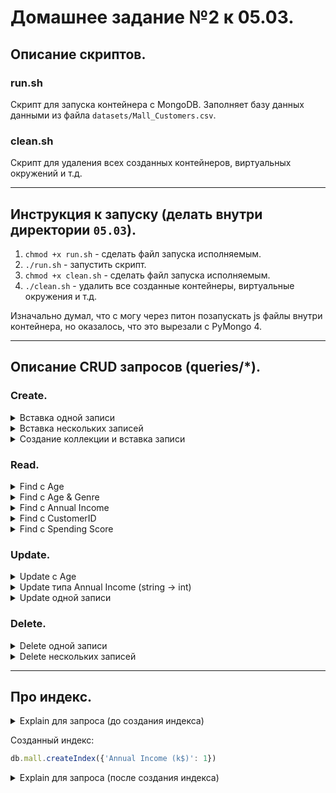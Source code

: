 # Домашнее задание №2 к 05.03. 

## Описание скриптов.
### run.sh
Скрипт для запуска контейнера с MongoDB. Заполняет базу данных данными из файла `datasets/Mall_Customers.csv`.

### clean.sh
Скрипт для удаления всех созданных контейнеров, виртуальных окружений и т.д.

---

## Инструкция к запуску (делать внутри директории `05.03`).
1. `chmod +x run.sh` - сделать файл запуска исполняемым. 
2. `./run.sh` - запустить скрипт.
3. `chmod +x clean.sh` - сделать файл запуска исполняемым. 
4. `./clean.sh` - удалить все созданные контейнеры, виртуальные окружения и т.д.  

Изначально думал, что с могу через питон позапускать js файлы внутри контейнера, но оказалось, что это вырезали с PyMongo 4. 

---

## Описание CRUD запросов (queries/*).
### Create.
<details>
<summary>Вставка одной записи</summary>

```javascript
db.mall.insertOne({
    "CustomerID": 201,
    "Genre": "Female",
    "Age": 25,
    "Annual Income (k$)": 60,
    "Spending Score (1-100)": 50
})
```
</details>
<details>
<summary>Вставка нескольких записей</summary>

```js
db.mall.insertMany([
    {        
        "CustomerID": 202,        
        "Genre": "Male",        
        "Age": 30,        
        "Annual Income (k$)": 80,        
        "Spending Score (1-100)": 70    
    },    
    {        
        "CustomerID": 203,      
        "Genre": "Female",        
        "Age": 35,        
        "Annual Income (k$)": 75,        
        "Spending Score (1-100)": 80    
    },    {        
        "CustomerID": 204,        
        "Genre": "Male",        
        "Age": 40,        
        "Annual Income (k$)": 90,        
        "Spending Score (1-100)": 60    
    }
])
```
</details>
<details>
<summary>Создание коллекции и вставка записи</summary>

```js
db.createCollection("customers")

db.customers.insertOne({
    "CustomerID": 1,
    "Name": "John Smith",
    "Email": "john.smith@example.com",
    "Phone": "123-456-7890"
})
```
</details>

### Read.
<details>
<summary>Find с Age</summary>

```javascript
db.mall.find({ Age: { $gte: "25" } })
```
</details>
<details>
<summary>Find с Age & Genre</summary>

```javascript
db.mall.find({ Genre: "Male", Age: { $lte: "30" } })
```
</details>
<details>
<summary>Find с Annual Income</summary>

```javascript
db.mall.find({ "Annual Income (k$)": { $lte: "50" } })
```
</details>
<details>
<summary>Find с CustomerID</summary>

```javascript
db.mall.findOne({ CustomerID: "0010" })
```
</details>
<details>
<summary>Find с Spending Score</summary>

```javascript
db.mall.find({ "Spending Score (1-100)": { $gt: "75" } })
```
</details>

### Update.
<details>
<summary>Update с Age</summary>

```javascript
db.mall.updateOne({ CustomerID: "0010" }, { $set: { Age: "35" } })
```
</details>
<details>
<summary>Update типа Annual Income (string -> int)</summary>

```javascript
db.mall.updateMany({}, [{ $set: { "Annual Income (k$)": { $toInt: "$Annual Income (k$)" } } }])
```
</details>
<details>
<summary>Update одной записи</summary>

```javascript
db.mall.updateMany({ Age: { $lt: "30" } }, { $set: { "Annual Income (k$)": 40 } })

```
</details>

### Delete.
<details>
<summary>Delete одной записи</summary>

```javascript
db.mall.deleteOne({ "CustomerID": "0035" })
```
</details>
<details>
<summary>Delete нескольких записей</summary>

```javascript
db.mall.deleteMany({ "Spending Score (1-100)": { $gte: "80" } })
```
</details>

---
   
## Про индекс.
<details>
<summary>Explain для запроса (до создания индекса)</summary>

Запрос:
```js
db.mall.find({"Annual Income (k$)": {"$gt": "50"}}).explain("executionStats")
```  

Вывод:
```javascript
{
  explainVersion: '1',
  ...,
  executionStats: {
    executionSuccess: true,
    nReturned: 0,
    executionTimeMillis: 3,
    totalKeysExamined: 0,
    totalDocsExamined: 200,
    executionStages: {
      stage: 'COLLSCAN',
      filter: {
        'Annual Income (k$)': {
          '$gt': 50
        }
      },
      nReturned: 0,
      executionTimeMillisEstimate: 0,
      works: 202,
      advanced: 0,
      needTime: 201,
      needYield: 0,
      saveState: 0,
      restoreState: 0,
      isEOF: 1,
      direction: 'forward',
      docsExamined: 200
    }
  },
  ...,
  ok: 1
}
```
</details>

Созданный индекс:
```js
db.mall.createIndex({'Annual Income (k$)': 1})
```

<details>
<summary>Explain для запроса (после создания индекса)</summary>

Запрос:
```js
db.mall.find({"Annual Income (k$)": {"$gt": "50"}}).explain()
```  

Вывод:
```js
{
  explainVersion: '1',
  ...,
  executionStats: {
    executionSuccess: true,
    nReturned: 0,
    executionTimeMillis: 0,
    totalKeysExamined: 0,
    totalDocsExamined: 0,
    executionStages: {
      stage: 'FETCH',
      nReturned: 0,
      executionTimeMillisEstimate: 0,
      works: 1,
      advanced: 0,
      needTime: 0,
      needYield: 0,
      saveState: 0,
      restoreState: 0,
      isEOF: 1,
      docsExamined: 0,
      alreadyHasObj: 0,
      inputStage: {
        stage: 'IXSCAN',
        nReturned: 0,
        executionTimeMillisEstimate: 0,
        works: 1,
        advanced: 0,
        needTime: 0,
        needYield: 0,
        saveState: 0,
        restoreState: 0,
        isEOF: 1,
        keyPattern: {
          'Annual Income (k$)': 1
        },
        indexName: 'Annual Income (k$)_1',
        isMultiKey: false,
        multiKeyPaths: {
          'Annual Income (k$)': []
        },
        isUnique: false,
        isSparse: false,
        isPartial: false,
        indexVersion: 2,
        direction: 'forward',
        indexBounds: {
          'Annual Income (k$)': [
            '(50, inf.0]'
          ]
        },
        keysExamined: 0,
        seeks: 1,
        dupsTested: 0,
        dupsDropped: 0
      }
    }
  },
  ...,
  ok: 1
}
```  

</details>